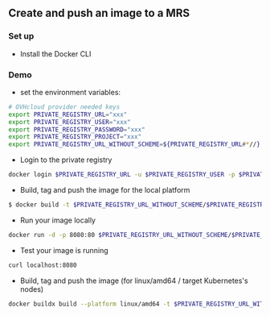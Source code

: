 ## Create and push an image to a MRS

### Set up

  - Install the Docker CLI

### Demo

  - set the environment variables:

```bash
# OVHcloud provider needed keys
export PRIVATE_REGISTRY_URL="xxx"
export PRIVATE_REGISTRY_USER="xxx"
export PRIVATE_REGISTRY_PASSWORD="xxx"
export PRIVATE_REGISTRY_PROJECT="xxx"
export PRIVATE_REGISTRY_URL_WITHOUT_SCHEME=${PRIVATE_REGISTRY_URL#*//}
```

  - Login to the private registry

```bash
docker login $PRIVATE_REGISTRY_URL -u $PRIVATE_REGISTRY_USER -p $PRIVATE_REGISTRY_PASSWORD
```

  - Build, tag and push the image for the local platform

```bash
$ docker build -t $PRIVATE_REGISTRY_URL_WITHOUT_SCHEME/$PRIVATE_REGISTRY_PROJECT/hello-ovh:1.0.0 . --push
```

  - Run your image locally

```bash
docker run -d -p 8080:80 $PRIVATE_REGISTRY_URL_WITHOUT_SCHEME/$PRIVATE_REGISTRY_PROJECT/hello-ovh:1.0.0 
```

  - Test your image is running

```bash
curl localhost:8080
```

  - Build, tag and push the image (for linux/amd64 / target Kubernetes's nodes)

```bash
docker buildx build --platform linux/amd64 -t $PRIVATE_REGISTRY_URL_WITHOUT_SCHEME/$PRIVATE_REGISTRY_PROJECT/hello-ovh:1.0.0-linuxamd64 . --push
```